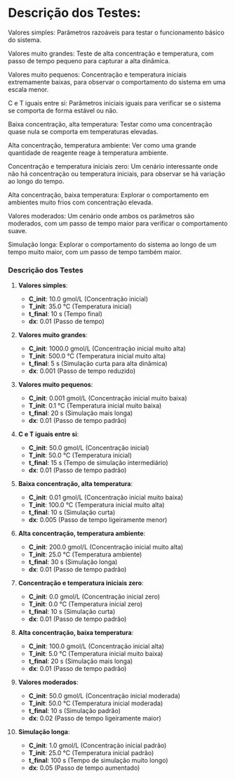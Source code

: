 # Descrição dos Testes:
Valores simples: Parâmetros razoáveis para testar o funcionamento básico do sistema.

Valores muito grandes: Teste de alta concentração e temperatura, com passo de tempo pequeno para capturar a alta dinâmica.

Valores muito pequenos: Concentração e temperatura iniciais extremamente baixas, para observar o comportamento do sistema em uma escala menor.

C e T iguais entre si: Parâmetros iniciais iguais para verificar se o sistema se comporta de forma estável ou não.

Baixa concentração, alta temperatura: Testar como uma concentração quase nula se comporta em temperaturas elevadas.

Alta concentração, temperatura ambiente: Ver como uma grande quantidade de reagente reage à temperatura ambiente.

Concentração e temperatura iniciais zero: Um cenário interessante onde não há concentração ou temperatura iniciais, para observar se há variação ao longo do tempo.

Alta concentração, baixa temperatura: Explorar o comportamento em ambientes muito frios com concentração elevada.

Valores moderados: Um cenário onde ambos os parâmetros são moderados, com um passo de tempo maior para verificar o comportamento suave.

Simulação longa: Explorar o comportamento do sistema ao longo de um tempo muito maior, com um passo de tempo também maior.


### Descrição dos Testes

1. **Valores simples**:
   - **C_init**: 10.0 gmol/L (Concentração inicial)
   - **T_init**: 35.0 °C (Temperatura inicial)
   - **t_final**: 10 s (Tempo final)
   - **dx**: 0.01 (Passo de tempo)

2. **Valores muito grandes**:
   - **C_init**: 1000.0 gmol/L (Concentração inicial muito alta)
   - **T_init**: 500.0 °C (Temperatura inicial muito alta)
   - **t_final**: 5 s (Simulação curta para alta dinâmica)
   - **dx**: 0.001 (Passo de tempo reduzido)

3. **Valores muito pequenos**:
   - **C_init**: 0.001 gmol/L (Concentração inicial muito baixa)
   - **T_init**: 0.1 °C (Temperatura inicial muito baixa)
   - **t_final**: 20 s (Simulação mais longa)
   - **dx**: 0.01 (Passo de tempo padrão)

4. **C e T iguais entre si**:
   - **C_init**: 50.0 gmol/L (Concentração inicial)
   - **T_init**: 50.0 °C (Temperatura inicial)
   - **t_final**: 15 s (Tempo de simulação intermediário)
   - **dx**: 0.01 (Passo de tempo padrão)

5. **Baixa concentração, alta temperatura**:
   - **C_init**: 0.01 gmol/L (Concentração inicial muito baixa)
   - **T_init**: 100.0 °C (Temperatura inicial muito alta)
   - **t_final**: 10 s (Simulação curta)
   - **dx**: 0.005 (Passo de tempo ligeiramente menor)

6. **Alta concentração, temperatura ambiente**:
   - **C_init**: 200.0 gmol/L (Concentração inicial muito alta)
   - **T_init**: 25.0 °C (Temperatura ambiente)
   - **t_final**: 30 s (Simulação longa)
   - **dx**: 0.01 (Passo de tempo padrão)

7. **Concentração e temperatura iniciais zero**:
   - **C_init**: 0.0 gmol/L (Concentração inicial zero)
   - **T_init**: 0.0 °C (Temperatura inicial zero)
   - **t_final**: 10 s (Simulação curta)
   - **dx**: 0.01 (Passo de tempo padrão)

8. **Alta concentração, baixa temperatura**:
   - **C_init**: 100.0 gmol/L (Concentração inicial alta)
   - **T_init**: 5.0 °C (Temperatura inicial muito baixa)
   - **t_final**: 20 s (Simulação mais longa)
   - **dx**: 0.01 (Passo de tempo padrão)

9. **Valores moderados**:
   - **C_init**: 50.0 gmol/L (Concentração inicial moderada)
   - **T_init**: 50.0 °C (Temperatura inicial moderada)
   - **t_final**: 10 s (Simulação padrão)
   - **dx**: 0.02 (Passo de tempo ligeiramente maior)

10. **Simulação longa**:
    - **C_init**: 1.0 gmol/L (Concentração inicial padrão)
    - **T_init**: 25.0 °C (Temperatura inicial padrão)
    - **t_final**: 100 s (Tempo de simulação muito longo)
    - **dx**: 0.05 (Passo de tempo aumentado)
